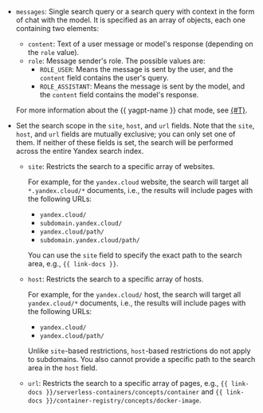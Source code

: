 * `messages`: Single search query or a search query with context in the form of chat with the model. It is specified as an array of objects, each one containing two elements:
    * `content`: Text of a user message or model's response (depending on the `role` value).
    * `role`: Message sender's role. The possible values are:
        * `ROLE_USER`: Means the message is sent by the user, and the `content` field contains the user's query.
        * `ROLE_ASSISTANT`: Means the message is sent by the model, and the `content` field contains the model's response.

    For more information about the {{ yagpt-name }} chat mode, see [{#T}](../../foundation-models/operations/yandexgpt/create-chat.md).
* Set the search scope in the `site`, `host`, and `url` fields. Note that the `site`, `host`, and `url` fields are mutually exclusive; you can only set one of them. If neither of these fields is set, the search will be performed across the entire Yandex search index.

    * `site`: Restricts the search to a specific array of websites.

        For example, for the `yandex.cloud` website, the search will target all `*.yandex.cloud/*` documents, i.e., the results will include pages with the following URLs:
        * `yandex.cloud/`
        * `subdomain.yandex.cloud/`
        * `yandex.cloud/path/`
        * `subdomain.yandex.cloud/path/`

        You can use the `site` field to specify the exact path to the search area, e.g., `{{ link-docs }}`.
    * `host`: Restricts the search to a specific array of hosts.

        For example, for the `yandex.cloud/` host, the search will target all `yandex.cloud/*` documents, i.e., the results will include pages with the following URLs:
        * `yandex.cloud/`
        * `yandex.cloud/path/`

        Unlike `site`-based restrictions, `host`-based restrictions do not apply to subdomains. You also cannot provide a specific path to the search area in the `host` field.
    * `url`: Restricts the search to a specific array of pages, e.g., `{{ link-docs }}/serverless-containers/concepts/container` and `{{ link-docs }}/container-registry/concepts/docker-image`.